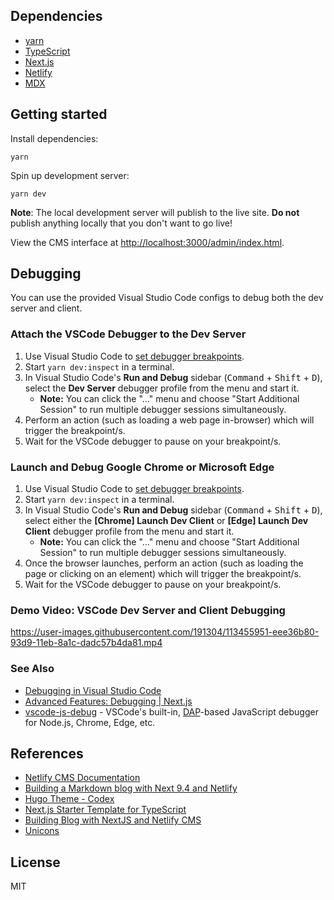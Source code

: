 ## Dependencies

- [yarn](https://yarnpkg.com)
- [TypeScript](https://www.typescriptlang.org/)
- [Next.js](https://nextjs.org/)
- [Netlify](https://www.netlify.com/)
- [MDX](https://mdxjs.com/)

## Getting started

Install dependencies:

```
yarn
```

Spin up development server:

```
yarn dev
```

**Note**: The local development server will publish to the live site. **Do not** publish anything locally that you don't want to go live!

View the CMS interface at [http://localhost:3000/admin/index.html](http://localhost:3000/admin/index.html).

## Debugging

You can use the provided Visual Studio Code configs to debug both the dev server and client.

### Attach the VSCode Debugger to the Dev Server

1. Use Visual Studio Code to [set debugger breakpoints](https://code.visualstudio.com/docs/editor/debugging).
2. Start `yarn dev:inspect` in a terminal.
3. In Visual Studio Code's **Run and Debug** sidebar (<kbd>Command</kbd> + <kbd>Shift</kbd> + <kbd>D</kbd>), select the **Dev Server** debugger profile from the menu and start it.
   - **Note:** You can click the "…" menu and choose "Start Additional Session" to run multiple debugger sessions simultaneously.
4. Perform an action (such as loading a web page in-browser) which will trigger the breakpoint/s.
5. Wait for the VSCode debugger to pause on your breakpoint/s.

### Launch and Debug Google Chrome or Microsoft Edge

1. Use Visual Studio Code to [set debugger breakpoints](https://code.visualstudio.com/docs/editor/debugging).
2. Start `yarn dev:inspect` in a terminal.
3. In Visual Studio Code's **Run and Debug** sidebar (<kbd>Command</kbd> + <kbd>Shift</kbd> + <kbd>D</kbd>), select either the **\[Chrome\] Launch Dev Client** or **\[Edge\] Launch Dev Client** debugger profile from the menu and start it.
   - **Note:** You can click the "…" menu and choose "Start Additional Session" to run multiple debugger sessions simultaneously.
4. Once the browser launches, perform an action (such as loading the page or clicking on an element) which will trigger the breakpoint/s.
5. Wait for the VSCode debugger to pause on your breakpoint/s.

### Demo Video: VSCode Dev Server and Client Debugging

https://user-images.githubusercontent.com/191304/113455951-eee36b80-93d9-11eb-8a1c-dadc57b4da81.mp4

### See Also

- [Debugging in Visual Studio Code](https://code.visualstudio.com/docs/editor/debugging)
- [Advanced Features: Debugging | Next.js](https://nextjs.org/docs/advanced-features/debugging)
- [vscode-js-debug](https://github.com/microsoft/vscode-js-debug) - VSCode's built-in, [DAP](https://microsoft.github.io/debug-adapter-protocol/)-based JavaScript debugger for Node.js, Chrome, Edge, etc.

## References

- [Netlify CMS Documentation](https://www.netlifycms.org/docs/intro/)
- [Building a Markdown blog with Next 9.4 and Netlify](https://www.netlify.com/blog/2020/05/04/building-a-markdown-blog-with-next-9.4-and-netlify/)
- [Hugo Theme - Codex](https://github.com/jakewies/hugo-theme-codex)
- [Next.js Starter Template for TypeScript](https://github.com/vercel/next-learn-starter/tree/master/typescript-final)
- [Building Blog with NextJS and Netlify CMS](https://dev.to/mefaba/building-blog-with-nextjs-and-netlify-cms-fom)
- [Unicons](https://github.com/Iconscout/unicons)

## License

MIT
